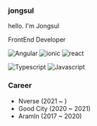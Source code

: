 ### jongsul
hello. I'm Jongsul

FrontEnd Developer

![Angular](https://img.shields.io/badge/angular-0F0F11?style=flat&logo=angular&logoColor=white)
![ionic](https://img.shields.io/badge/ionic-3880FF?style=flat&logo=ionic&logoColor=white)
![react](https://img.shields.io/badge/react-61DAFB.svg?style=flat&logo=react&logoColor=white)

![Typescript](https://img.shields.io/badge/typescript-3178C6.svg?style=flat&logo=typescript&logoColor=white)
![Javascript](https://img.shields.io/badge/javascript-F7DF1E.svg?style=flat&logo=javascript&logoColor=white)

### Career
- Nverse (2021 ~ )
- Good City (2020 ~ 2021)
- AramIn (2017 ~ 2020)
